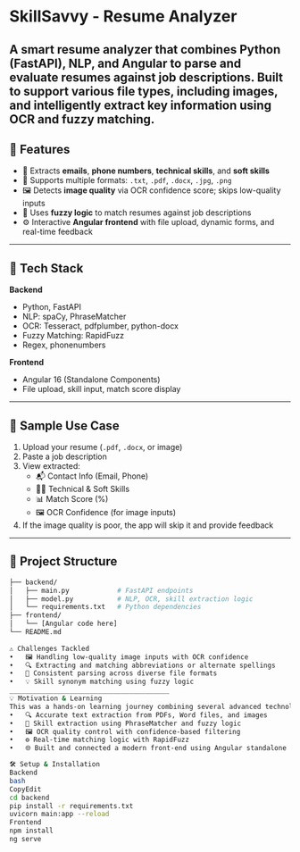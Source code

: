 # SkillSavvy - Resume Analyzer

A smart resume analyzer that combines **Python (FastAPI)**, **NLP**, and **Angular** to parse and evaluate resumes against job descriptions. Built to support various file types, including images, and intelligently extract key information using OCR and fuzzy matching.
---
## 🚀 Features

- 📧 Extracts **emails**, **phone numbers**, **technical skills**, and **soft skills**
- 📄 Supports multiple formats: `.txt`, `.pdf`, `.docx`, `.jpg`, `.png`
- 🖼️ Detects **image quality** via OCR confidence score; skips low-quality inputs
- 🧠 Uses **fuzzy logic** to match resumes against job descriptions
- ⚙️ Interactive **Angular frontend** with file upload, dynamic forms, and real-time feedback
---
## 🧠 Tech Stack
**Backend**  
- Python, FastAPI  
- NLP: spaCy, PhraseMatcher  
- OCR: Tesseract, pdfplumber, python-docx  
- Fuzzy Matching: RapidFuzz  
- Regex, phonenumbers

**Frontend**  
- Angular 16 (Standalone Components)  
- File upload, skill input, match score display
---

## 🧪 Sample Use Case

1. Upload your resume (`.pdf`, `.docx`, or image)
2. Paste a job description
3. View extracted:
   - 📬 Contact Info (Email, Phone)
   - 🧑‍💻 Technical & Soft Skills
   - 📊 Match Score (%)
   - 🖼️ OCR Confidence (for image inputs)
4. If the image quality is poor, the app will skip it and provide feedback
---
## 📁 Project Structure

```bash
├── backend/
│   ├── main.py            # FastAPI endpoints
│   ├── model.py           # NLP, OCR, skill extraction logic
│   └── requirements.txt   # Python dependencies
├── frontend/
│   └── [Angular code here]
└── README.md
 
⚠️ Challenges Tackled
•	🖼️ Handling low-quality image inputs with OCR confidence
•	🔍 Extracting and matching abbreviations or alternate spellings
•	📄 Consistent parsing across diverse file formats
•	💡 Skill synonym matching using fuzzy logic
________________________________________
💡 Motivation & Learning
This was a hands-on learning journey combining several advanced technologies:
•	🔍 Accurate text extraction from PDFs, Word files, and images
•	📌 Skill extraction using PhraseMatcher and fuzzy logic
•	🖼️ OCR quality control with confidence-based filtering
•	⚙️ Real-time matching logic with RapidFuzz
•	🌐 Built and connected a modern front-end using Angular standalone components

🛠️ Setup & Installation
Backend
bash
CopyEdit
cd backend
pip install -r requirements.txt
uvicorn main:app --reload
Frontend
npm install
ng serve
